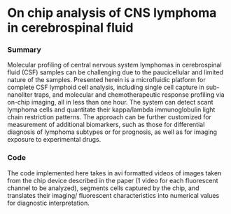# On chip analysis of CNS lymphoma in cerebrospinal fluid

### Summary
Molecular profiling of central nervous system lymphomas in cerebrospinal fluid (CSF) samples can be challenging due to the paucicellular and limited nature of the samples. Presented herein is a microfluidic platform for complete CSF lymphoid cell analysis, including single cell capture in sub-nanoliter traps, and molecular and chemotherapeutic response profiling via on-chip imaging, all in less than one hour. The system can detect scant lymphoma cells and quantitate their kappa/lambda immunoglobulin light chain restriction patterns. The approach can be further customized for measurement of additional biomarkers, such as those for differential diagnosis of lymphoma subtypes or for prognosis, as well as for imaging exposure to experimental drugs.

### Code
The code implemented here takes in avi formatted videos of images taken from the chip device described in the paper (1 video for each fluorescent channel to be analyzed), segments cells captured by the chip, and translates their imaging/ fluorescent characteristics into numerical values for diagnostic interpretation. 
